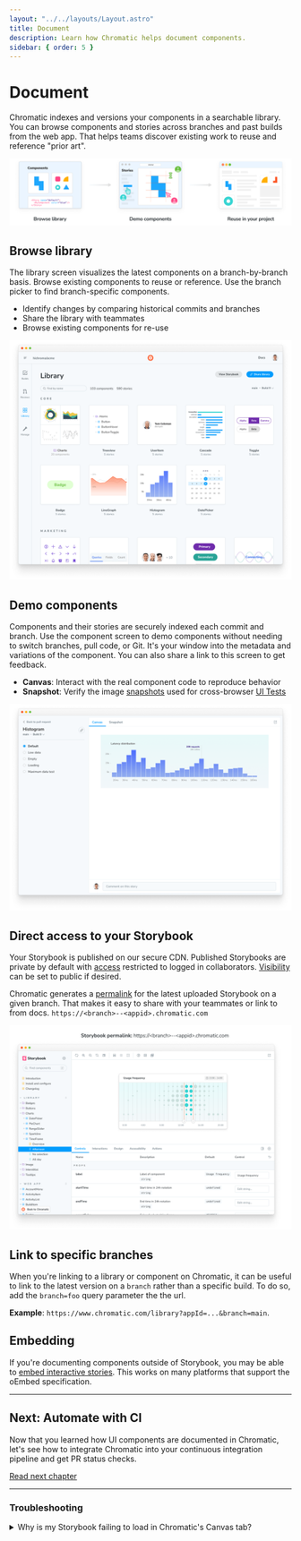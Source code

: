 ```yaml
---
layout: "../../layouts/Layout.astro"
title: Document
description: Learn how Chromatic helps document components.
sidebar: { order: 5 }
---
```


# Document

Chromatic indexes and versions your components in a searchable library. You can browse components and stories across branches and past builds from the web app. That helps teams discover existing work to reuse and reference "prior art".

![Document](../../images/workflow-document.png)

## Browse library

The library screen visualizes the latest components on a branch-by-branch basis. Browse existing components to reuse or reference. Use the branch picker to find branch-specific components.

- Identify changes by comparing historical commits and branches
- Share the library with teammates
- Browse existing components for re-use

![Component library](../../images/library.png)

## Demo components

Components and their stories are securely indexed each commit and branch. Use the component screen to demo components without needing to switch branches, pull code, or Git. It's your window into the metadata and variations of the component. You can also share a link to this screen to get feedback.

- **Canvas**: Interact with the real component code to reproduce behavior
- **Snapshot**: Verify the image [snapshots](/docs/snapshots) used for cross-browser [UI Tests](/docs/test)

![Component screen](../../images/component.png)

## Direct access to your Storybook

Your Storybook is published on our secure CDN. Published Storybooks are private by default with [access](/docs/access) restricted to logged in collaborators. [Visibility](/docs/collaborators#visibility) can be set to public if desired.

Chromatic generates a [permalink](/docs/permalinks) for the latest uploaded Storybook on a given branch. That makes it easy to share with your teammates or link to from docs. `https://<branch>--<appid>.chromatic.com`

![Direct Storybook](../../images/published-storybook.png)

## Link to specific branches

When you're linking to a library or component on Chromatic, it can be useful to link to the latest version on a `branch` rather than a specific build. To do so, add the `branch=foo` query parameter the the url.

**Example**: `https://www.chromatic.com/library?appId=...&branch=main`.

## Embedding

If you're documenting components outside of Storybook, you may be able to [embed interactive stories](/docs/embed). This works on many platforms that support the oEmbed specification.

---

## Next: Automate with CI

Now that you learned how UI components are documented in Chromatic, let's see how to integrate Chromatic into your continuous integration pipeline and get PR status checks.

<a class="btn primary round" href="/docs/ci">Read next chapter</a>

---

### Troubleshooting

<details>
<summary>Why is my Storybook failing to load in Chromatic's Canvas tab?</summary>

**Mixed content**
<br />
If your stories make use of non-HTTPS content (for instance, images), the iframe rendering your stories will fail to load, as modern browsers do not allow [mixed content](https://developer.mozilla.org/en-US/docs/Web/Security/Mixed_content) (HTTP content sources included within HTTPS pages).

To fix this, ensure all resources used by your stories are served via HTTPS.

**CORS violation**
<br />
Chromatic renders your published stories in an iframe. Due to browser security restrictions, your components and stories cannot reference `window.parent` or `window.top`. In Storybook, those properties would reference the Storybook manager interface, which is located on the same domain as the iframe and therefore allowed. But when rendered on chromatic.com, those properties would reference a different (sub)domain and therefore violate CORS restrictions, causing a JavaScript error. There are three ways to mitigate this issue:

1. Don’t reference `window.parent` or `window.top`. If you’re trying to communicate with the Storybook manager UI, it’s better to use “channels.” Storybook provides the [useChannel API](https://storybook.js.org/docs/react/addons/addons-api#usechannel) for this purpose.

2. Conditionally avoid `window.parent` and `window.top` by checking `isChromatic()`. We provide the [`isChromatic` utility](/docs/ischromatic) to “detect” when a story is rendered inside of Chromatic.

3. Wrap your `window.parent` and `window.top` references in a `try/catch` block. This will suppress the JavaScript error.

</details>
